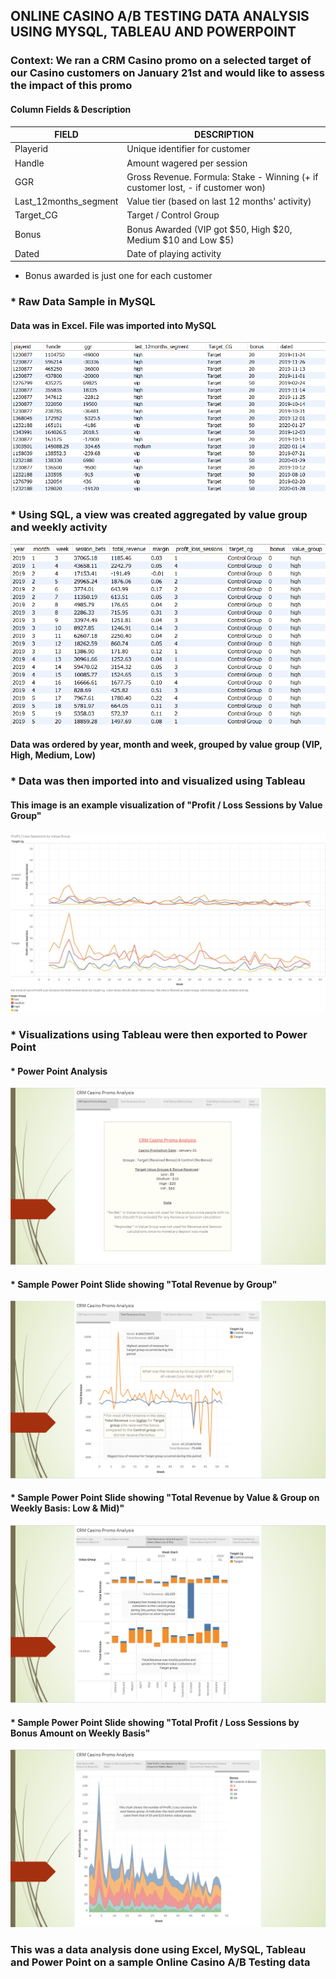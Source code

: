## ONLINE CASINO A/B TESTING DATA ANALYSIS USING MYSQL, TABLEAU AND POWERPOINT

### Context: We ran a CRM Casino promo on a selected target of our Casino customers on January 21st and would like to assess the impact of this promo

#### Column Fields & Description

|   FIELD    |    DESCRIPTION    |
| -----------|-------------------|
|  Playerid  |   Unique identifier for customer |
|  Handle    |   Amount wagered per session  |
|  GGR       | Gross Revenue. Formula: Stake - Winning (+ if customer lost, - if customer won)|
|Last_12months_segment| Value tier (based on last 12 months' activity)|
| Target_CG | Target / Control Group|
| Bonus | Bonus Awarded (VIP got $50, High $20, Medium $10 and Low $5) |
| Dated | Date of playing activity |

* Bonus awarded is just one for each customer

### * Raw Data Sample in MySQL

#### Data was in Excel. File was imported into MySQL

![Casino Raw Image](casino_raw.PNG)

### * Using SQL, a view was created aggregated by value group and weekly activity

![Casino View Image](casino_view.PNG)

#### Data was ordered by year, month and week, grouped by value group (VIP, High, Medium, Low)

### * Data was then imported into and visualized using Tableau

#### This image is an example visualization of "Profit / Loss Sessions by Value Group"
![Tableau Image](tableau.jpg)


### * Visualizations using Tableau were then exported to Power Point


#### * Power Point Analysis
![Power Point](powerpoint.PNG)


#### * Sample Power Point Slide showing "Total Revenue by Group"
![Power Point](powerpoint1.PNG)


#### * Sample Power Point Slide showing "Total Revenue by Value & Group on Weekly Basis: Low & Mid)"
![Power Point](powerpoint2.PNG)


#### * Sample Power Point Slide showing "Total Profit / Loss Sessions by Bonus Amount on Weekly Basis"
![Power Point](powerpoint3.PNG)



### This was a data analysis done using Excel, MySQL, Tableau and Power Point on a sample Online Casino A/B Testing data




